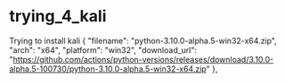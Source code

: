 # trying_4_kali
Trying to install kali
 {
        "filename": "python-3.10.0-alpha.5-win32-x64.zip",
        "arch": "x64",
        "platform": "win32",
        "download_url": "https://github.com/actions/python-versions/releases/download/3.10.0-alpha.5-100730/python-3.10.0-alpha.5-win32-x64.zip"
      },
